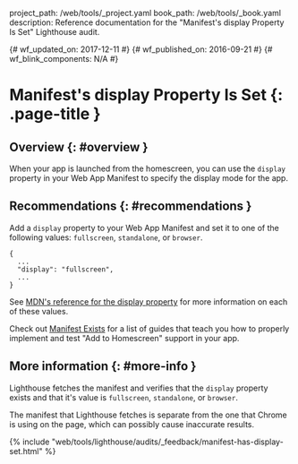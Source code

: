 project_path: /web/tools/_project.yaml
book_path: /web/tools/_book.yaml
description: Reference documentation for the "Manifest's display Property Is Set" Lighthouse audit.

{# wf_updated_on: 2017-12-11 #}
{# wf_published_on: 2016-09-21 #}
{# wf_blink_components: N/A #}

# Manifest's display Property Is Set  {: .page-title }

## Overview {: #overview }

When your app is launched from the homescreen, you can use the `display`
property in your Web App Manifest to specify the display mode for the app.

## Recommendations {: #recommendations }

Add a `display` property to your Web App Manifest and set it to one of the
following values: `fullscreen`, `standalone`, or `browser`.

    {
      ...
      "display": "fullscreen",
      ...
    }

See [MDN's reference for the display
property](https://developer.mozilla.org/en-US/docs/Web/Manifest#display) for
more information on each of these values.

Check out [Manifest Exists](manifest-exists#recommendations)
for a list of guides that teach you how to properly
implement and test "Add to Homescreen" support in your app.

## More information {: #more-info }

Lighthouse fetches the manifest and verifies that the `display` property
exists and that it's value is `fullscreen`, `standalone`, or `browser`.

The manifest that Lighthouse fetches is separate from the one that Chrome
is using on the page, which can possibly cause inaccurate results.


{% include "web/tools/lighthouse/audits/_feedback/manifest-has-display-set.html" %}
